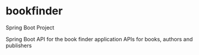 # bookfinder
Spring Boot Project


Spring Boot API for the book finder application
APIs for books, authors and publishers
